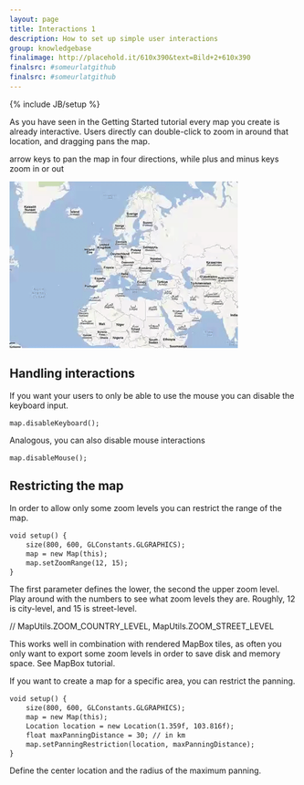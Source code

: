 ```yaml
---
layout: page
title: Interactions 1
description: How to set up simple user interactions
group: knowledgebase
finalimage: http://placehold.it/610x390&text=Bild+2+610x390
finalsrc: #someurlatgithub
finalsrc: #someurlatgithub
---
```

{% include JB/setup %}

As you have seen in the Getting Started tutorial every map you create is already interactive. Users directly can double-click to zoom in around that location, and dragging pans the map. 

arrow keys to pan the map in four directions, while plus and minus keys zoom in or out

![Lala](/assets/images/Unfolding-GIF-Test.gif)

## Handling interactions

If you want your users to only be able to use the mouse you can disable the keyboard input.
	
	map.disableKeyboard();

Analogous, you can also disable mouse interactions

	map.disableMouse();


## Restricting the map

In order to allow only some zoom levels you can restrict the range of the map. 

	void setup() {
		size(800, 600, GLConstants.GLGRAPHICS);
		map = new Map(this);
		map.setZoomRange(12, 15);
	}

The first parameter defines the lower, the second the upper zoom level. Play around with the numbers to see what zoom levels they are. Roughly, 12 is city-level, and 15 is street-level.

// MapUtils.ZOOM_COUNTRY_LEVEL, MapUtils.ZOOM_STREET_LEVEL

This works well in combination with rendered MapBox tiles, as often you only want to export some zoom levels in order to save disk and memory space. See MapBox tutorial.

If you want to create a map for a specific area, you can restrict the panning.

	void setup() {
		size(800, 600, GLConstants.GLGRAPHICS);
		map = new Map(this);
		Location location = new Location(1.359f, 103.816f);
		float maxPanningDistance = 30; // in km
		map.setPanningRestriction(location, maxPanningDistance); 
	}
	
Define the center location and the radius of the maximum panning.

